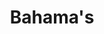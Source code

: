 ---
title: "Bahama's"
introtext: "De Bahama’s is een land in het Caribische gebied. Ook is het een eilandengebied dat bestaat uit 700 volwaardige eilanden en daarnaast 2500 mini eilandjes. Hiervan zijn ongeveer 30 tot 40 eilanden bewoond. Het grootste eiland is Andros. Een aantal kleinere zijn de Bimini-eilanden, San Salvador en Great Abaco. De Bahama’s staan natuurlijk bekend om de witte stranden, het helderblauwe water en de luxe hotels en resorts. De eilanden dienen zich perfect voor het duiken naar verschillende vissoorten en koraalriffen. Ook zijn er meerdere nationale parken te vinden op de Bahama’s, zoals het Lucayan National Park waar je flamingo’s kunt tegenkomen!"
introimage: "https://lh3.googleusercontent.com/HEt6snIgUbtwrmX-CmNrT8-XaMhk8maLY_0GyrSGVR0MvbRfX83SEWobHx8-tNSGL4MQ1z40rqA40aoN_MSSg7YbJmyEhL9Oo8JtPlFmuok8YMEbiJiAvN4fnnbZ6YBpkQ9BEMFc-g=w800"
surface: "13.900"
inhabitants: "395.000"
rate: "1,11"
valuta: "dollar"
need_to_know_text: ""
need_to_know_more_text: ""
fact_one_text: ""
fact_two_text: ""
bigmac_index: ""
images: "https://lh3.googleusercontent.com/f18wRYwaZ9nN3wyCO5JwTDnTNQPYSalocUD4Y_-EcYBJO1utlLpLhhY7h9vHTwkxPX7YA-StbBPlcAoFg7nXkN2cx2jtGIo_gS060dCw4x46i1y6SQaqwCOIcTc2KrUVERBAvO6Keg=w800|https://lh3.googleusercontent.com/2ttd4n96WFTSaxeWYAhi13Nl1CPQpffzLbmYEC-D16GmOu8dy-QAiuE3VadL2fLIH9RNqC_vY07T_terTryplGXBc8guqbhp97WwxvB-z7gJ18jowt2moInu7heHV3I_pX8UFb18MQ=w800|https://lh3.googleusercontent.com/DMQqmah12oar7NU4FRp0ehCZCt2xN6sbEdaVC4G8_je-ELwz3qLUKpPwAdmvaGHPJFUxglHbWgEr6JBHSEUzDiLpTGMFP4HGbLgRrCEwqbBFaOHxF3-EoKAuBlsGx7iYjZ5y2sD4zw=w800|https://lh3.googleusercontent.com/s2d10VLiG0sFtL9DstGmFLP4goHpmQnC3P1du8Z51Agf0tC52NzmQt_EvJdpHht1N5jXuuJ8_0p70ncN12p5vHwpIuYadyqzNUODHkVhnqvhxjsOxuDI4nnNoGczfalFbnrX8wBq2A=w800"
flight_button_title: "Zoek vluchten naar de Bahama's"
flight_button_url: "https://www.skyscanner.nl/transport/flights/nl/bs/?locale=nl-NL&currency=EUR&market=NL"
---